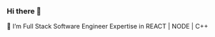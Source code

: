 ### Hi there 👋

<!--
**Imtiaz-Ali-3612/Imtiaz-Ali-3612** is a ✨ _special_ ✨ repository because its `README.md` (this file) appears on your GitHub profile.

Here are some ideas to get you started:

- 🔭 I’m Full Stack Software Engineer Expertise in REACT | NODE | C++ 
- 💬 Ask me about anything
- 📫 Reach me at my email | imtiaz.ali.3612@gmail.com |
-->
🔭 I’m Full Stack Software Engineer Expertise in REACT | NODE | C++ 
